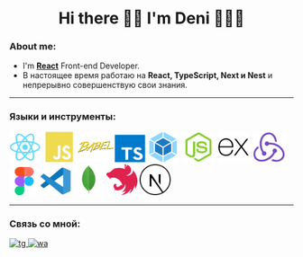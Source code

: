 <h1 align='center'>Hi there 👋🏻 I'm Deni 👨🏻‍💻</h1>
<h3 align="left">Аbout me:</h3>
<ul>

  <li>I'm <b><a href="https://www.google.com/search?q=react&rlz=1C5CHFA_enRU983RU983&oq=react&aqs=chrome..69i57j69i59l3j69i60l4.1853j0j7&sourceid=chrome&ie=UTF-8">React</a></b> Front-end Developer.</li>
<li>В настоящее время работаю на <b>React, TypeScript, Next и Nest</b> и непрерывно совершенствую свои знания.</li>
</ul>
<hr height="1px" border='none'>
<h3>Языки и инструменты:</h3>
<div align="left">
<img src="https://github.com/devicons/devicon/blob/master/icons/react/react-original.svg" title="React" alt="React" width="55" height="55"/>&nbsp;
<img src="https://github.com/devicons/devicon/blob/master/icons/javascript/javascript-plain.svg" title="javascript" alt="javascript" width="50" height="55"/>&nbsp;
<img src="https://github.com/devicons/devicon/blob/master/icons/babel/babel-original.svg" title="babel" alt="babel" width="65" height="55"/><img src="https://github.com/devicons/devicon/blob/master/icons/typescript/typescript-plain.svg" title="typescript" alt="typescript" width="55" height="50"/>
<img src="https://github.com/devicons/devicon/blob/master/icons/webpack/webpack-original.svg" title="webpack" alt="webpack" width="55" height="55"/>&nbsp;
<img src="https://github.com/devicons/devicon/blob/master/icons/nodejs/nodejs-original.svg" title="nodejs" alt="nodejs" width="55" height="55"/>&nbsp;
<img src="https://github.com/devicons/devicon/blob/master/icons/express/express-original.svg" title="express" alt="express" width="55" height="55"/>&nbsp;
<img src="https://github.com/devicons/devicon/blob/master/icons/redux/redux-original.svg" title="redux" alt="redux" width="55" height="55"/>&nbsp;
<img src="https://github.com/devicons/devicon/blob/master/icons/figma/figma-original.svg" title="figma" alt="figma" width="50" height="50"/>
<img src="https://github.com/devicons/devicon/blob/master/icons/vscode/vscode-original.svg" title="vscode" alt="vscode" width="55" height="50"/>
<img src="https://github.com/devicons/devicon/blob/master/icons/mongodb/mongodb-original.svg" title="mongodb" alt="mongodb" width="55" height="55"/>
<img src="https://github.com/devicons/devicon/blob/master/icons/nestjs/nestjs-plain.svg" title="nestjs" alt="nestjs" width="55" height="55"/>
<img src="https://github.com/devicons/devicon/blob/master/icons/nextjs/nextjs-line.svg" title="nextjs" alt="nextjs" width="55" height="55"/>
</div>

<hr height="1px" border='none'>
<h3>Связь со мной:</h3>
<a href="https://t.me/yarnadd" align="left">
    <img src="https://img.shields.io/badge/Telegram-0a0c10?style=for-the-badge&logo=telegram&logoColor=white" alt="tg">
</a>
<a href="https://wa.me/79600048282">
    <img src="https://img.shields.io/badge/WhatsApp-0a0c10?style=for-the-badge&logo=whatsapp&logoColor=green" alt="wa">
</a>

